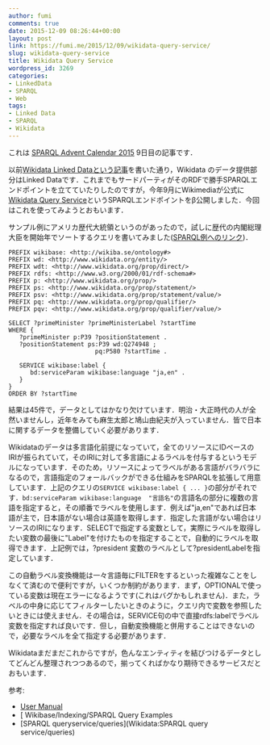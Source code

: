 ```yaml
---
author: fumi
comments: true
date: 2015-12-09 08:26:44+00:00
layout: post
link: https://fumi.me/2015/12/09/wikidata-query-service/
slug: wikidata-query-service
title: Wikidata Query Service
wordpress_id: 3269
categories:
- LinkedData
- SPARQL
- Web
tags:
- Linked Data
- SPARQL
- Wikidata
---
```


これは [SPARQL Advent Calendar 2015](http://qiita.com/advent-calendar/2015/sparql) 9日目の記事です．

以前[Wikidata Linked Dataという記事](http://fumi.me/2014/04/03/wikidata-linked-data/)を書いた通り，Wikidata のデータ提供部分はLinked Dataです．これまでもサードパーティがそのRDFで勝手SPARQLエンドポイントを立てていたりしたのですが，今年9月にWikimediaが公式に[Wikidata Query Service](https://query.wikidata.org)というSPARQLエンドポイントをβ公開しました．今回はこれを使ってみようとおもいます．

サンプル例にアメリカ歴代大統領というのがあったので，試しに歴代の内閣総理大臣を開始年でソートするクエリを書いてみました([SPARQL例へのリンク](http://tinyurl.com/z4q6g5q))．


```sparql
PREFIX wikibase: <http://wikiba.se/ontology#>
PREFIX wd: <http://www.wikidata.org/entity/>
PREFIX wdt: <http://www.wikidata.org/prop/direct/>
PREFIX rdfs: <http://www.w3.org/2000/01/rdf-schema#>
PREFIX p: <http://www.wikidata.org/prop/>
PREFIX ps: <http://www.wikidata.org/prop/statement/>
PREFIX psv: <http://www.wikidata.org/prop/statement/value/>
PREFIX pq: <http://www.wikidata.org/prop/qualifier/>
PREFIX pqv: <http://www.wikidata.org/prop/qualifier/value/>

SELECT ?primeMinister ?primeMinisterLabel ?startTime
WHERE {
   ?primeMinister p:P39 ?positionStatement .
   ?positionStatement ps:P39 wd:Q274948 ;
                        pq:P580 ?startTime .

   SERVICE wikibase:label {
      bd:serviceParam wikibase:language "ja,en" .
   }
}
ORDER BY ?startTime
```


結果は45件で，データとしてはかなり欠けています．明治・大正時代の人が全然いませんし，近年をみても麻生太郎と鳩山由紀夫が入っていません．皆で日本に関するデータを整備していく必要があります．

Wikidataのデータは多言語化前提になっていて，全てのリソースにIDベースのIRIが振られていて，そのIRIに対して多言語によるラベルを付与するというモデルになっています．そのため，リソースによってラベルがある言語がバラバラになるので，言語指定のフォールバックができる仕組みをSPARQLを拡張して用意しています．上記のクエリの`SERVICE wikibase:label { ... }`の部分がそれです．`bd:serviceParam wikibase:language  "言語名"`の言語名の部分に複数の言語を指定すると，その順番でラベルを使用します．例えば"ja,en"であれば日本語が主で，日本語がない場合は英語を取得します．指定した言語がない場合はリソースのIRIになります．SELECTで指定する変数として，実際にラベルを取得したい変数の最後に"Label"を付けたものを指定することで，自動的にラベルを取得できます．上記例では，?president 変数のラベルとして?presidentLabelを指定しています．

この自動ラベル変換機能は一々言語毎にFILTERをするといった複雑なことをしなくて済むので便利ですが，いくつか制約があります．まず，OPTIONALで使っている変数は現在エラーになるようです(これはバグかもしれません)．また，ラベルの中身に応じてフィルターしたいときのように，クエリ内で変数を参照したいときには使えません．その場合は，SERVICE句の中で直接rdfs:labelでラベル変数を指定すれば良いです．但し，自動変換機能と併用することはできないので，必要なラベルを全て指定する必要があります．

Wikidataまだまだこれからですが，色んなエンティティを結びつけるデータとしてどんどん整理されつつあるので，揃ってくればかなり期待できるサービスだとおもいます．

参考:
* [User Manual](https://www.mediawiki.org/wiki/Wikidata_query_service/User_Manual)
* [ Wikibase/Indexing/SPARQL Query Examples
* [SPARQL queryservice/queries](Wikidata:SPARQL query service/queries)
